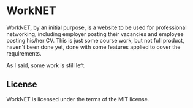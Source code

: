 # WorkNET

WorkNET, by an initial purpose, is a website to be used for professional networking, including employer posting their vacancies and employee posting his/her CV. This is just some course work, but not full product, haven't been done yet, done with some features applied to cover the requirements.

As I said, some work is still left.

## License

WorkNET is licensed under the terms of the MIT license.
